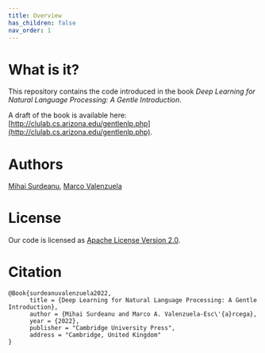 ```yaml
---
title: Overview
has_children: false
nav_order: 1
---
```


# What is it?

This repository contains the code introduced in the book *Deep Learning for Natural Language Processing: A Gentle Introduction*.

A draft of the book is available here: [http://clulab.cs.arizona.edu/gentlenlp.php](http://clulab.cs.arizona.edu/gentlenlp.php).

# Authors

[Mihai Surdeanu](http://surdeanu.info/mihai/), [Marco Valenzuela](https://github.com/marcovzla)

# License

Our code is licensed as [Apache License Version 2.0](https://github.com/clulab/gentlenlp/blob/main/LICENSE).

# Citation

```
@Book{surdeanuvalenzuela2022,
      title = {Deep Learning for Natural Language Processing: A Gentle Introduction},
      author = {Mihai Surdeanu and Marco A. Valenzuela-Esc\'{a}rcega},
      year = {2022},
      publisher = "Cambridge University Press",
      address = "Cambridge, United Kingdom"
}
```

